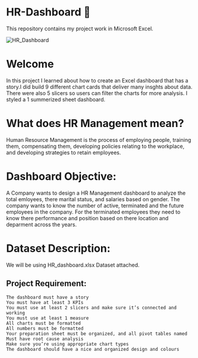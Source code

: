 # HR-Dashboard 📶
This repository contains my project work in Microsoft Excel.

![HR_Dashboard](https://user-images.githubusercontent.com/73903183/216982789-101215c6-bec9-4005-9809-56d35f5575e3.png)

# Welcome
In this project I learned about how to create an Excel dashboard that has a story.I did build 9 different chart cards that deliver many insghts about data. There were also 5 slicers so users can filter the charts for more analysis. I styled a 1 summerized sheet dashboard.

# What does HR Management mean?

Human Resource Management is the process of employing people, training them, compensating them, developing policies relating to the workplace, and developing strategies to retain employees.

# Dashboard Objective:

A Company wants to design a HR Management dashboard to analyze the total emloyees, there marital status, and salaries based on gender. The company wants to know the number of active, terminated and the future employees in the company. For the terminated employees they need to know there performance and position based on there location and deparment across the years.

# Dataset Description:

We will be using HR_dashboard.xlsx Dataset attached.

## Project Requirement:
```
The dashboard must have a story
You must have at least 3 KPIs
You must use at least 2 slicers and make sure it’s connected and working
You must use at least 1 measure
All charts must be formatted
All numbers must be formatted
Your preparation sheet must be organized, and all pivot tables named
Must have root cause analysis
Make sure you’re using appropriate chart types
The dashboard should have a nice and organized design and colours
````
